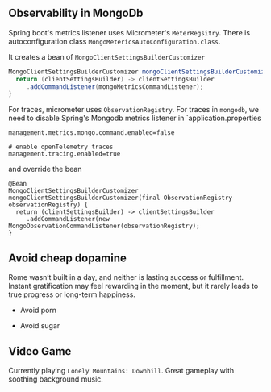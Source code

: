 
## Observability in MongoDb

Spring boot's metrics listener uses Micrometer's `MeterRegsitry`. There is autoconfiguration class `MongoMetericsAutoConfiguration.class`. 

It creates a bean of `MongoClientSettingsBuilderCustomizer`

```java
MongoClientSettingsBuilderCustomizer mongoClientSettingsBuilderCustomizer(MongoMetricsCommandListener mongoMetricsCommandListener) {
  return (clientSettingsBuilder) -> clientSettingsBuilder 
     .addCommandListener(mongoMetricsCommandListener);
}
```

For traces, micrometer uses `ObservationRegistry`. For traces in `mongodb`, we need to disable Spring's Mongodb metrics listener in `application.properties	

```
management.metrics.mongo.command.enabled=false

# enable openTelemetry traces
management.tracing.enabled=true
```
and override the bean 

```
@Bean
MongoClientSettingsBuilderCustomizer mongoClientSettingsBuilderCustomizer(final ObservationRegistry observationRegistry) {
  return (clientSettingsBuilder) -> clientSettingsBuilder 
     .addCommandListener(new MongoObservationCommandListener(observationRegistry);
}
```

## Avoid cheap dopamine

Rome wasn’t built in a day, and neither is lasting success or fulfillment. Instant gratification may feel rewarding in the moment, but it rarely leads to true progress or long-term happiness.

* Avoid porn 

* Avoid sugar

## Video Game

Currently playing `Lonely Mountains: Downhill`. Great gameplay with soothing background music. 